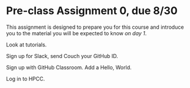 # Pre-class Assignment 0, due 8/30

This assignment is designed to prepare you for this course and introduce you to the material you will be expected to know _on day 1_.

Look at tutorials.

Sign up for Slack, send Couch your GitHub ID.

Sign up with GitHub Classroom. Add a Hello, World.

Log in to HPCC.